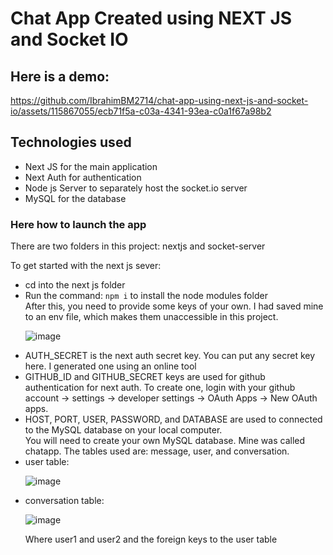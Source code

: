 <h1>Chat App Created using NEXT JS and Socket IO</h1>

<h2>Here is a demo:</h2>

https://github.com/IbrahimBM2714/chat-app-using-next-js-and-socket-io/assets/115867055/ecb71f5a-c03a-4341-93ea-c0a1f67a98b2

<h2>Technologies used</h2>
<ul>
<li>Next JS for the main application</li>
<li>Next Auth for authentication</li>
<li>Node js Server to separately host the socket.io server</li>
<li>MySQL for the database</li>
</ul>

<h3>Here how to launch the app</h3>
<p>There are two folders in this project: nextjs and socket-server</p>
<p>To get started with the next js sever:</p>
<ul>
  <li>cd into the next js folder</li>
  <li>Run the command: <code>npm i</code> to install the node modules folder</li>
  After this, you need to provide some keys of your own. I had saved mine to an env file, which makes them unaccessible in this project.
  
  ![image](https://github.com/IbrahimBM2714/chat-app-using-next-js-and-socket-io/assets/115867055/d6e4a073-99f9-4c88-843b-ac9977a7d96b)

  <li>AUTH_SECRET is the next auth secret key. You can put any secret key here. I generated one using an online tool</li>
  <li>GITHUB_ID and GITHUB_SECRET keys are used for github authentication for next auth. To create one, login with your github account -> settings -> developer settings -> OAuth Apps -> New OAuth apps.</li>
  <li>HOST, PORT, USER, PASSWORD, and DATABASE are used to connected to the MySQL database on your local computer.</li>
  You will need to create your own MySQL database. Mine was called chatapp. The tables used are: message, user, and conversation. 
  <li>user table:</li>
  
  ![image](https://github.com/IbrahimBM2714/chat-app-using-next-js-and-socket-io/assets/115867055/d7173276-ab45-4096-87c3-98906e077e79)

  <li>conversation table: </li>

  ![image](https://github.com/IbrahimBM2714/chat-app-using-next-js-and-socket-io/assets/115867055/bbb7b363-c423-4b74-9c8d-43ddc6eaf5c5)

  <p>Where user1 and user2 and the foreign keys to the user table</p>
</ul>
